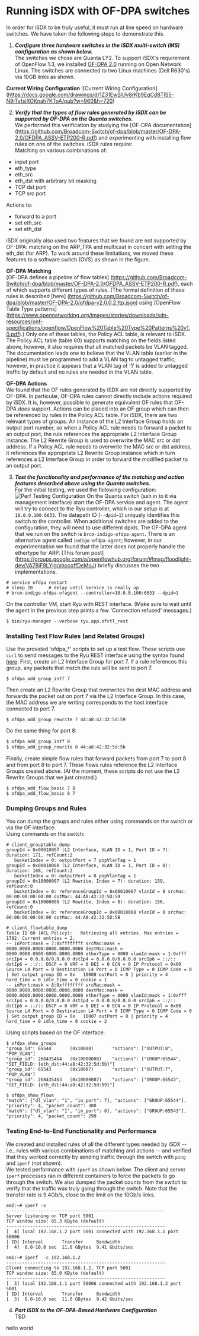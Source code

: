 # Running iSDX with OF-DPA switches

In order for iSDX to be truly useful, it must run at line speed on hardware switches.  We
have taken the following steps to demonstrate this.

1. **_Configure three hardware switches in the iSDX multi-switch (MS) configuration as shown
below._**   
The switches we chose are Quanta LY2.  To support iSDX's requirement of OpenFlow
1.3, we installed
[OF-DPA 2.0](http://lumanetworks.github.io/of-dpa/doc/html/d8/dd0/OFDPA_OVERVIEW.html)
running on Open Network Linux.  The switches are connected to
two Linux machines (Dell R630's) via 10GB links as shown.  

 **Current Wiring Configuration**
![Current Wiring Configuration]
(https://docs.google.com/drawings/d/1Z31EwSiUv8rKb9EqCd8TIS5-N9iTvfsiXOKnah7KToA/pub?w=960&h=720)  
 
2. **_Verify that the types of flow rules generated by iSDX can be supported by OF-DPA on the
Quanta switches._**   
We performed this verification by studying the [OF-DPA documentation]
(https://github.com/Broadcom-Switch/of-dpa/blob/master/OF-DPA-2.0/OFDPA_ASSV-ETP200-R.pdf)
and experimenting with installing flow rules on one of the switches.  iSDX rules require:  
Matching on various combinations of:
 * input port
 * eth_type
 * eth_src
 * eth_dst with arbitrary bit masking
 * TCP dst port
 * TCP src port  

 Actions to:
 * forward to a port
 * set eth_src
 * set eth_dst  

 iSDX originally also used two features that we found are not supported by OF-DPA:
 matching on the ARP_TPA and multicast in concert with setting the eth_dst (for ARP).  To
 work around these limitations, we moved these features to a software switch (OVS) as shown
 in the figure.  

 **OF-DPA Matching**  
 [OF-DPA defines a pipeline of flow tables]
 (https://github.com/Broadcom-Switch/of-dpa/blob/master/OF-DPA-2.0/OFDPA_ASSV-ETP200-R.pdf),
 each of which supports different types of 
 rules.
 (The formal definition of these rules is described [here]
 (https://github.com/Broadcom-Switch/of-dpa/blob/master/OF-DPA-2.0/ofdpa-v2.0.0.2.ttp.json)
 using [OpenFlow Table Type patterns]
 (https://www.opennetworking.org/images/stories/downloads/sdn-resources/onf-specifications/openflow/OpenFlow%20Table%20Type%20Patterns%20v1.0.pdf).)
 Only one of these tables, the Policy ACL table, is relevant to iSDX.  The Policy
 ACL table (table 60) supports matching on the fields listed above, however, it also
 requires that
 all matched packets be VLAN tagged.  The documentation leads one to believe that the VLAN
 table (earlier in the pipeline) must be programmed to add a VLAN tag to untagged traffic;
 however, in practice it appears that a VLAN tag of '1' is added to untagged traffic by
 default and no rules are needed in the VLAN table.

 **OF-DPA Actions**  
 We found that the OF rules generated by iSDX are not directly supported by OF-DPA.  In
 particular, OF-DPA rules cannot directly include actions required by iSDX.
 It is, however, possible to generate equivalent OF rules that OF-DPA *does* support.
 Actions can be placed into an OF group which can then be referenced by rules in the
 Policy ACL table.  For iSDX, there are two relevant types of groups.  An instance of the
 L2 Interface Group holds an output port number, so when a Policy ACL rule needs to
 forward a packet to an output port, the rule references the appropriate L2 Interface
 Group instance.  The L2 Rewrite Group is used to overwrite the MAC src or dst address.
 If a Policy ACL rule needs to overwrite the MAC src or dst address, it references the
 appropriate L2 Rewrite Group instance which in turn references a L2 Interface Group in
 order to forward the modified packet to an output port.

3. **_Test the functionality and performance of the matching and action features described
above using the Quanta switches._**  
For the initial testing, we used the following configuration: 
![Perf Testing
Configuration](https://docs.google.com/drawings/d/1QHrcgNcjwR5H5EvDLtqaz93rxjewIARrKszlBA7NkNo/pub?w=960&h=720)
On the Quanta switch (ssh in to it via management interface) start the OF-DPA service and
agent.  The agent will try to connect to the Ryu controller, which in our setup is at
`10.0.0.100:6633`.  The datapath ID (`--dpid=1`) uniquely identifies this switch to the controller.  When additional switches are added to the configuration, they will need to use different dpids.
The OF-DPA agent that we run on the switch is `brcm-indigo-ofdpa-agent`.
There is an alternative agent called `indigo-ofdpa-agent`; however, in our experimentation we
found that the latter does not properly handle the ethertype for ARP.
[This forum post]
(https://groups.google.com/a/openflowhub.org/forum/#!msg/floodlight-dev/VA78jF9LYjg/xhccoffDeMoJ)
 briefly discusses the two implementations.
 ````
 # service ofdpa restart
 # sleep 20 	 # delay until service is really up
 # brcm-indigo-ofdpa-ofagent --controller=10.0.0.100:6633 --dpid=1
 ````
On the controller VM, start Ryu with REST interface.  (Make sure to wait until the agent
in the previous step prints a few 'Connection refused' messages.)
 ````
 $ bin/ryu-manager --verbose ryu.app.ofctl_rest
 ````
### Installing Test Flow Rules (and Related Groups)
Use the provided 'ofdpa_*' scripts to set up a test flow.  These scripts use `curl` to send messages
to the Ryu REST interface using the syntax found
[here](http://ryu.readthedocs.org/en/latest/app/ofctl_rest.html).
First, create an L2 Interface Group for port 7.  If a rule references this group, any
packets that match the rule will be sent to port 7.
 ````
 $ ofdpa_add_group_intf 7
 ````
Then create an L2 Rewrite Group that overwrites the dest MAC address and forwards the
packet out on port 7 via the L2 Interface Group.  In this case, the MAC address we are
writing corresponds to the host interface connected to port 7.
 ````
 $ ofdpa_add_group_rewrite 7 44:a8:42:32:5d:59
 ````
Do the same thing for port 8:
 ````bash
 $ ofdpa_add_group_intf 8
 $ ofdpa_add_group_rewrite 8 44:a8:42:32:5d:5b
 ````
Finally, create simple flow rules that forward packets from port 7 to port 8 and from port 8 to
port 7.  These flows rules reference the L2 Interface Groups created above.  (At the moment,
these scripts do not use the L2 Rewrite Groups that we just created.)
 ````
 $ ofdpa_add_flow_basic 7 8
 $ ofdpa_add_flow_basic 8 7
 ````
### Dumping Groups and Rules
You can dump the groups and rules either using commands on the switch or via the OF interface.  
Using commands on the switch:
 ````
 # client_grouptable_dump
 groupId = 0x00010007 (L2 Interface, VLAN ID = 1, Port ID = 7): duration: 171, refCount:2
    bucketIndex = 0: outputPort = 7 popVlanTag = 1 
 groupId = 0x00010008 (L2 Interface, VLAN ID = 1, Port ID = 8): duration: 168, refCount:2
	bucketIndex = 0: outputPort = 8 popVlanTag = 1 
 groupId = 0x10000007 (L2 Rewrite, Index = 7): duration: 159, refCount:0
	bucketIndex = 0: referenceGroupId = 0x00010007 vlanId = 0 srcMac: 00:00:00:00:00:00 dstMac: 44:A8:42:32:5D:59 
 groupId = 0x10000008 (L2 Rewrite, Index = 8): duration: 156, refCount:0
	bucketIndex = 0: referenceGroupId = 0x00010008 vlanId = 0 srcMac: 00:00:00:00:00:00 dstMac: 44:A8:42:32:5D:5B

 # client_flowtable_dump
 Table ID 60 (ACL Policy):   Retrieving all entries. Max entries = 1792, Current entries = 2.
 -- inPort:mask = 7:0xffffffff srcMac:mask = 0000.0000.0000:0000.0000.0000 destMac:mask = 0000.0000.0000:0000.0000.0000 etherType = 0000 vlanId:mask = 1:0xfff srcIp4 = 0.0.0.0/0.0.0.0 dstIp4 = 0.0.0.0/0.0.0.0 srcIp6 = ::/:: dstIp6 = ::/:: DSCP = 0 VRF = 0 DEI = 0 ECN = 0 IP Protocol = 0x00 Source L4 Port = 0 Destination L4 Port = 0 ICMP Type = 0 ICMP Code = 0 | Set output group ID = 0x   10008 outPort = 0 | priority = 4 hard_time = 0 idle_time = 0 cookie = 1
 -- inPort:mask = 8:0xffffffff srcMac:mask = 0000.0000.0000:0000.0000.0000 destMac:mask = 0000.0000.0000:0000.0000.0000 etherType = 0000 vlanId:mask = 1:0xfff srcIp4 = 0.0.0.0/0.0.0.0 dstIp4 = 0.0.0.0/0.0.0.0 srcIp6 = ::/:: dstIp6 = ::/:: DSCP = 0 VRF = 0 DEI = 0 ECN = 0 IP Protocol = 0x00 Source L4 Port = 0 Destination L4 Port = 0 ICMP Type = 0 ICMP Code = 0 | Set output group ID = 0x   10007 outPort = 0 | priority = 4 hard_time = 0 idle_time = 0 cookie = 2
 ````
Using scripts based on the OF interface:
 ````
 $ ofdpa_show_groups 
"group_id": 65544	    (0x10008)	    "actions": ["OUTPUT:8", "POP_VLAN"]
"group_id": 268435464	(0x10000008)	"actions": ["GROUP:65544", "SET_FIELD: {eth_dst:44:a8:42:32:5d:5b}"]
"group_id": 65543	    (0x10007)	    "actions": ["OUTPUT:7", "POP_VLAN"]
"group_id": 268435463	(0x10000007)	"actions": ["GROUP:65543", "SET_FIELD: {eth_dst:44:a8:42:32:5d:59}"]

 $ ofdpa_show_flows 
"match": {"dl_vlan": "1", "in_port": 7}, "actions": ["GROUP:65544"], "priority": 4, "packet_count": 300
"match": {"dl_vlan": "1", "in_port": 8}, "actions": ["GROUP:65543"], "priority": 4, "packet_count": 299
 ````
### Testing End-to-End Functionality and Performance
We created and installed rules of all the different types needed by iSDX -- i.e., rules with
various combinations of matching and actions -- and verified that they worked correctly by
sending traffic through the switch with `ping` and `iperf` (not shown).   
We tested performance with `iperf` as shown below. The client and server `iperf` processes
ran in different containers to force the packets to go through the switch.  We also dumped
the packet counts from the switch to verify that the traffic was truly going through the switch.
Note that the transfer rate is 9.4Gb/s, close to the limit on the 10Gb/s links.
 ````
em2:~# iperf -s
------------------------------------------------------------
Server listening on TCP port 5001
TCP window size: 85.3 KByte (default)
------------------------------------------------------------
[  4] local 192.168.1.2 port 5001 connected with 192.168.1.1 port 50006
[ ID] Interval       Transfer     Bandwidth
[  4]  0.0-10.0 sec  11.0 GBytes  9.41 Gbits/sec
 ````

 ````
em1:~# iperf  -c 192.168.1.2
------------------------------------------------------------
Client connecting to 192.168.1.2, TCP port 5001
TCP window size: 85.0 KByte (default)
------------------------------------------------------------
[  3] local 192.168.1.1 port 50006 connected with 192.168.1.2 port 5001
[ ID] Interval       Transfer     Bandwidth
[  3]  0.0-10.0 sec  11.0 GBytes  9.42 Gbits/sec
 ````

4. **_Port iSDX to the OF-DPA-Based Hardware Configuration_**  
TBD

hello world
